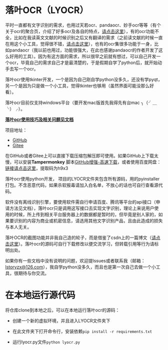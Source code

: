 # 落叶OCR（LYOCR）

平时一直都有文字识别的需求，也用过天若ocr、pandaocr、妙手ocr等等（有个关于ocr的聚合页，介绍了好多ocr及各自的特点，[请点击这里](https://adzhp.cn/wen-zi-shi-bie.html)），有的ocr功能不全，比如在我读英文文献的时候识别之后又有翻译的需求（之前读文献的时候一直在用这个小工具，觉得很不错，[请点击这里](https://copytranslator.github.io/)），也有的ocr集很多功能于一身，比如pandaocr（我以前也用过，功能很强大，在此也感谢pandaocr的作者开发了这么好用的工具）。因为有这方面的需求，所以很早之前就有想过，可以自己开发一个ocr，毕竟自己的需求自己才是最清楚的，于是假期自学了python后，就开始动手去写一个ocr。

落叶ocr使用tkinter开发，一个是因为自己刚自学python没多久，还没有学pyqt，另一个是因为只是做一个小工具，觉得tkinter也够用（虽然界面可能没那么好看）。

落叶ocr目前仅支持windows平台（要开发mac版首先我得先有台mac   ╮（╯＿╰）╭）。

[<u>**落叶ocr使用技巧及相关问题见文档**</u>](https://lstoryzx.github.io/LYOCR/)

项目地址：

- [GitHub](https://github.com/lstoryzx/LYOCR)
- [Gitee](https://gitee.com/lstoryzx/lyocr)

在GitHub或者Gitee上可以直接下载压缩包解压即可使用。如果GitHub上下载太慢，可以安装**Tampermonkey** 脚本[GitHub增强-高速下载](https://greasyfork.org/zh-CN/scripts/412245-github-%E5%A2%9E%E5%BC%BA-%E9%AB%98%E9%80%9F%E4%B8%8B%E8%BD%BD)，或者使用百度网盘：[链接请点击这里](https://pan.baidu.com/s/1tPn4qjFJYFTUQXqxMmPqZQ)，提取码为h9x3

落叶ocr使用python开发， 项目的LYOCR文件夹包含所有源码，用的pyinstaller打包。不含恶意代码，如果杀软报毒请加入白名单，不放心的话也可自行查看源代码。

软件没有离线识别引擎，要使用软件需自行申请百度、腾讯等平台的api接口（申请方法见文档），落叶ocr只是调用这写接口去实现文字识别，理论上来说用户使用的时候，所上传到相关平台服务器上的数据都是暂时的，但毕竟是别人家的，如果要识别的内容为商业或机密信息，请选用其他文字识别产品，且由此造成的损失与本人无关。

落叶OCR的截图功能并非我自己造的轮子，而是借鉴了csdn上的一篇博文（[请点击这里](https://blog.csdn.net/frostime/article/details/104798861?ops_request_misc=%257B%2522request%255Fid%2522%253A%2522161182293516780262512266%2522%252C%2522scm%2522%253A%252220140713.130102334.pc%255Fall.%2522%257D&request_id=161182293516780262512266&biz_id=0&utm_medium=distribute.pc_search_result.none-task-blog-2~all~first_rank_v2~rank_v29-27-104798861.pc_search_result_cache&utm_term=python%E6%88%AA%E5%9B%BE)）。落叶ocr的源码可自行下载修改以便交流学习，但转载引用等行为请标明出处。

如果你有一些文档中没有说明的问题，欢迎提lssues或者联系我（邮箱：lstoryzx@126.com），我自学python没多久，而且也是第一次自己去做一个小工具，很期待与你交流。

# 在本地运行源代码

将仓库clone到本地之后，可以在本地运行落叶ocr的源码：

+ 创建一个新的虚拟环境，并且进入LYOCR文件夹下

+ 在此文件夹下打开命令行，安装依赖`pip install -r requirements.txt`

+ 运行lyocr.py文件`python lyocr.py`

  
